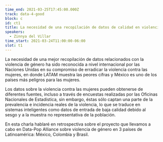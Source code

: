 ```yaml
---
time_end: 2021-03-25T17:45:00.000Z
track: data-4-good
block: c
id: ct1
title: La necesidad de una recopilación de datos de calidad en violencia de género
speakers:
  - Zinnya del Villar
time_start: 2021-03-24T11:00:00-06:00
slot: t1
---
```


La necesidad de una mejor recopilación de datos relacionados con la violencia de género ha sido reconocida a nivel internacional por las Naciones Unidas en su compromiso de erradicar la violencia contra las mujeres, en donde LATAM muestra las peores cifras y México es uno de los países más peligros para las mujeres.

Los datos sobre la violencia contra las mujeres pueden obtenerse de diferentes fuentes, incluso a través de encuestas realizadas por las Oficinas Nacionales de Estadística, sin embargo, éstas sólo captan una parte de la prevalencia e incidencia reales de la violencia, lo que se traduce en sistemas inteligentes como datos de entrada de baja calidad debido al sesgo y a la muestra no representativa de la población.

En esta charla hablaré en retrospectiva sobre el proyecto que llevamos a cabo en Data-Pop Alliance sobre violencia de género en 3 países de Latinoamérica: México, Colombia y Brasil.